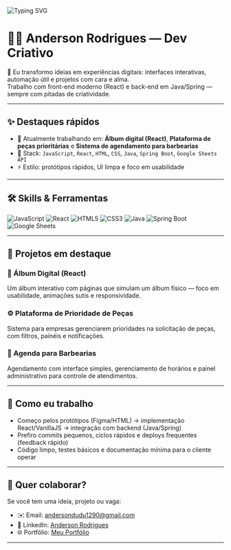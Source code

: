<!-- Banner SVG animado -->
![Typing SVG](https://readme-typing-svg.herokuapp.com?size=28&color=1DB954&center=true&vCenter=true&width=900&lines=👋+Olá,+eu+sou+o+Anderson!;🚀+Desenvolvedor+Web+e+Dev+Criativo;💡+Construindo+projetos+com+propósito)

# 👨‍💻 Anderson Rodrigues — Dev Criativo

🎨 Eu transformo ideias em experiências digitais: interfaces interativas, automação útil e projetos com cara e alma.  
Trabalho com front-end moderno (React) e back-end em Java/Spring — sempre com pitadas de criatividade.

---

## ✨ Destaques rápidos

- 🔭 Atualmente trabalhando em: **Álbum digital (React)**, **Plataforma de peças prioritárias** e **Sistema de agendamento para barbearias**  
- 🧩 Stack: `JavaScript`, `React`, `HTML`, `CSS`, `Java`, `Spring Boot`, `Google Sheets API`  
- ⚡ Estilo: protótipos rápidos, UI limpa e foco em usabilidade

---

## 🛠️ Skills & Ferramentas

![JavaScript](https://img.shields.io/badge/JavaScript-FFCA28?style=for-the-badge&logo=javascript&logoColor=black)
![React](https://img.shields.io/badge/React-61DAFB?style=for-the-badge&logo=react&logoColor=black)
![HTML5](https://img.shields.io/badge/HTML5-E34F26?style=for-the-badge&logo=html5&logoColor=white)
![CSS3](https://img.shields.io/badge/CSS3-1572B6?style=for-the-badge&logo=css3&logoColor=white)
![Java](https://img.shields.io/badge/Java-ED8B00?style=for-the-badge&logo=java&logoColor=white)
![Spring Boot](https://img.shields.io/badge/Spring%20Boot-6DB33F?style=for-the-badge&logo=springboot&logoColor=white)
![Google Sheets](https://img.shields.io/badge/Google%20Sheets-34A853?style=for-the-badge&logo=google-sheets&logoColor=white)

---

## 🚀 Projetos em destaque

### 📸 Álbum Digital (React)
Um álbum interativo com páginas que simulam um álbum físico — foco em usabilidade, animações sutis e responsividade.

### ⚙️ Plataforma de Prioridade de Peças
Sistema para empresas gerenciarem prioridades na solicitação de peças, com filtros, painéis e notificações.

### 💈 Agenda para Barbearias
Agendamento com interface simples, gerenciamento de horários e painel administrativo para controle de atendimentos.



---

## 🧭 Como eu trabalho

- Começo pelos protótipos (Figma/HTML) → implementação React/VanillaJS → integração com backend (Java/Spring)  
- Prefiro commits pequenos, ciclos rápidos e deploys frequentes (feedback rápido)  
- Código limpo, testes básicos e documentação mínima para o cliente operar

---

## 🤝 Quer colaborar?

Se você tem uma ideia, projeto ou vaga:
- ✉️ Email: [andersondudu1290@gmail.com](mailto:andersondudu1290@gmail.com)  
- 💼 LinkedIn: [Anderson Rodrigues](https://www.linkedin.com/in/anderson-rodrigues-braga/)  
- 🌐 Portfólio: [Meu Portfólio](https://andersonrodbg.github.io/meu-portfolio/)

---



